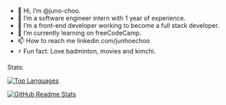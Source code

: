 - 👋 Hi, I’m @juno-choo.
- 💼 I’m a software engineer intern with 1 year of experience. 
- 👀 I’m a front-end developer working to become a full stack developer.
- 🌱 I’m currently learning on freeCodeCamp.
- 📫 How to reach me linkedin.com/junhoechoo
- ⚡ Fun fact: Love badminton, movies and kimchi.

Stats:

[![Top Languages](https://github-readme-stats.vercel.app/api/top-langs/?username=juno-choo&layout=compact&show_icons=true&theme=dark)]()

[![GitHub Readme Stats](https://github-readme-stats.vercel.app/api?username=juno-choo&show_icons=true&theme=dark&hide=stars)]()

